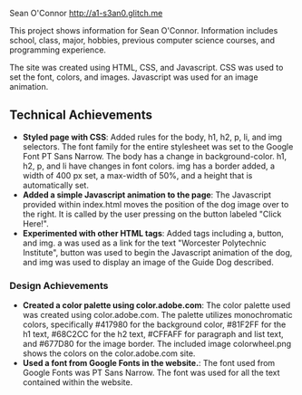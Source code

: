 Sean O'Connor
http://a1-s3an0.glitch.me

This project shows information for Sean O'Connor. Information includes school, class, major, hobbies, previous computer science courses, and programming experience.

The site was created using HTML, CSS, and Javascript. CSS was used to set the font, colors, and images. Javascript was used for an image animation.

## Technical Achievements
- **Styled page with CSS**: Added rules for the body, h1, h2, p, li, and img selectors. The font family for the entire stylesheet was set to the Google Font PT Sans Narrow. The body has a change in background-color. h1, h2, p, and li have changes in font colors. img has a border added, a width of 400 px set, a max-width of 50%, and a height that is automatically set.
- **Added a simple Javascript animation to the page**: The Javascript provided within index.html moves the position of the dog image over to the right. It is called by the user pressing on the button labeled "Click Here!".
- **Experimented with other HTML tags**: Added tags including a, button, and img. a was used as a link for the text "Worcester Polytechnic Institute", button was used to begin the Javascript animation of the dog, and img was used to display an image of the Guide Dog described.

### Design Achievements
- **Created a color palette using color.adobe.com**: The color palette used was created using color.adobe.com. The palette utilizes monochromatic colors, specifically #417980 for the background color, #81F2FF for the h1 text, #68C2CC for the h2 text, #CFFAFF for paragraph and list text, and #677D80 for the image border. The included image colorwheel.png shows the colors on the color.adobe.com site.
- **Used a font from Google Fonts in the website.**: The font used from Google Fonts was PT Sans Narrow. The font was used for all the text contained within the website.
